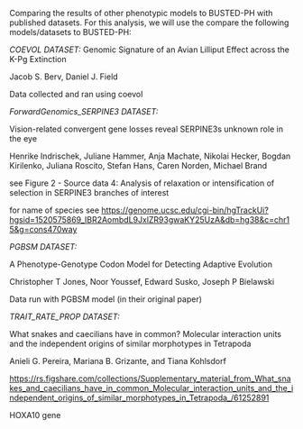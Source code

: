 Comparing the results of other phenotypic models to BUSTED-PH with published datasets. For this analysis, we will use the compare the following models/datasets to BUSTED-PH:

*COEVOL DATASET:*
Genomic Signature of an Avian Lilliput Effect across the K-Pg Extinction

Jacob S. Berv, Daniel J. Field

Data collected and ran using coevol


*ForwardGenomics_SERPINE3 DATASET:*

Vision-related convergent gene losses reveal SERPINE3s unknown role in the eye

Henrike Indrischek, Juliane Hammer, Anja Machate, Nikolai Hecker, Bogdan Kirilenko, Juliana Roscito, Stefan Hans, Caren Norden, Michael Brand

see Figure 2 - Source data 4: Analysis of relaxation or intensification of selection in SERPINE3 branches of interest

for name of species see https://genome.ucsc.edu/cgi-bin/hgTrackUi?hgsid=1520575869_IBR2AombdL9JxlZR93gwaKY25UzA&db=hg38&c=chr15&g=cons470way

*PGBSM DATASET:*

A Phenotype-Genotype Codon Model for Detecting Adaptive Evolution

Christopher T Jones, Noor Youssef, Edward Susko, Joseph P Bielawski

Data run with PGBSM model (in their original paper)

*TRAIT_RATE_PROP DATASET:*


What snakes and caecilians have in common? Molecular interaction units and the independent origins of similar morphotypes in Tetrapoda

Anieli G. Pereira, Mariana B. Grizante, and Tiana Kohlsdorf

https://rs.figshare.com/collections/Supplementary_material_from_What_snakes_and_caecilians_have_in_common_Molecular_interaction_units_and_the_independent_origins_of_similar_morphotypes_in_Tetrapoda_/61252891


HOXA10 gene



